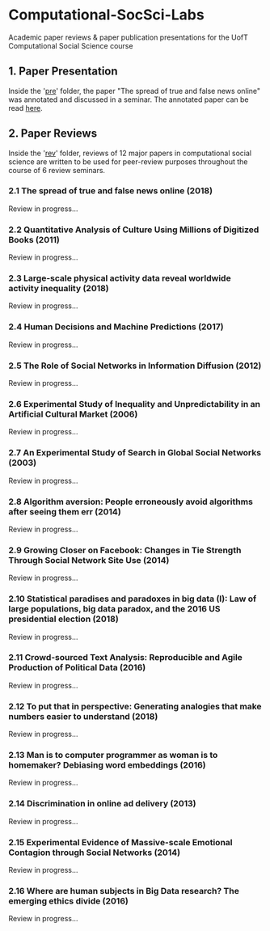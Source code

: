 # Computational-SocSci-Labs
Academic paper reviews &amp; paper publication presentations for the UofT Computational Social Science course

## 1. Paper Presentation

Inside the '[pre](https://github.com/PsiPhiTheta/Computational-SocSci-Labs/tree/master/pre)' folder, the paper "The spread of true and false news online" was annotated and discussed in a seminar. The annotated paper can be read [here](https://github.com/PsiPhiTheta/Computational-SocSci-Labs/blob/master/pre/%5BAnnotated%5D%20The%20spread%20of%20true%20and%20false%20news%20online%20(2018).pdf).

## 2. Paper Reviews

Inside the '[rev](https://github.com/PsiPhiTheta/Computational-SocSci-Labs/tree/master/rev)' folder, reviews of 12 major papers in computational social science are written to be used for peer-review purposes throughout the course of 6 review seminars. 

### 2.1 The spread of true and false news online (2018)

Review in progress...

### 2.2 Quantitative Analysis of Culture Using Millions of Digitized Books (2011)

Review in progress...

### 2.3 Large-scale physical activity data reveal worldwide activity inequality (2018)

Review in progress...

### 2.4 Human Decisions and Machine Predictions (2017)

Review in progress...

### 2.5 The Role of Social Networks in Information Diffusion (2012)

Review in progress...

### 2.6 Experimental Study of Inequality and Unpredictability in an Artificial Cultural Market (2006)

Review in progress...

### 2.7 An Experimental Study of Search in Global Social Networks (2003)

Review in progress...

### 2.8 Algorithm aversion: People erroneously avoid algorithms after seeing them err (2014)

Review in progress...

### 2.9 Growing Closer on Facebook: Changes in Tie Strength Through Social Network Site Use (2014)

Review in progress...

### 2.10 Statistical paradises and paradoxes in big data (I): Law of large populations, big data paradox, and the 2016 US presidential election (2018)

Review in progress...

### 2.11 Crowd-sourced Text Analysis: Reproducible and Agile Production of Political Data (2016)

Review in progress...

### 2.12 To put that in perspective: Generating analogies that make numbers easier to understand (2018)

Review in progress...

### 2.13 Man is to computer programmer as woman is to homemaker? Debiasing word embeddings (2016)

Review in progress...

### 2.14 Discrimination in online ad delivery (2013)

Review in progress...

### 2.15 Experimental Evidence of Massive-scale Emotional Contagion through Social Networks (2014)

Review in progress...

### 2.16 Where are human subjects in Big Data research? The emerging ethics divide (2016)

Review in progress...
